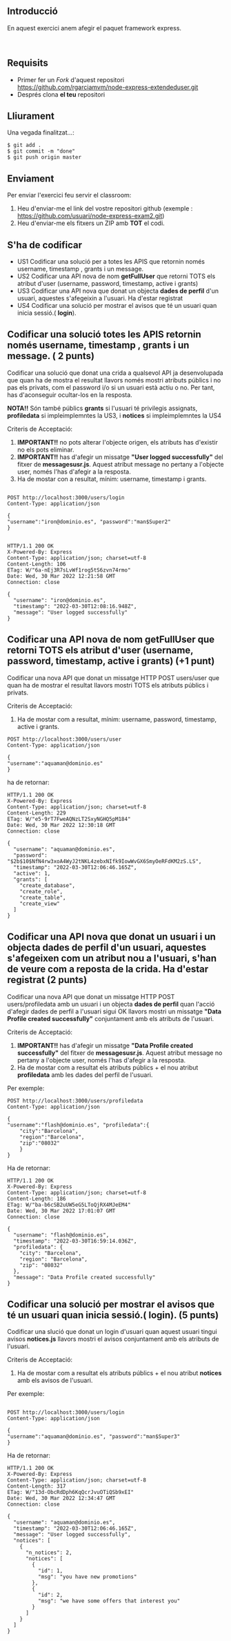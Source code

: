 ## Introducció

En aquest exercici anem afegir el paquet framework express.

<br>

## Requisits

- Primer fer un _Fork_ d'aquest repositori https://github.com/rgarciamvm/node-express-extendeduser.git
- Després clona __el teu__ repositori

## Lliurament

Una vegada finalitzat...:

```shell
$ git add .
$ git commit -m "done"
$ git push origin master
```
## Enviament

Per enviar l'exercici feu servir el classroom:

1. Heu d'enviar-me el link del vostre repositori github (exemple : https://github.com/usuari/node-express-exam2.git)
2. Heu d'enviar-me els fitxers un ZIP amb **TOT** el codi.

## S'ha de codificar

- US1 Codificar una solució per a totes les APIS que retornin només username, timestamp , grants i un message.
- US2 Codificar una API nova de nom **getFullUser** que retorni TOTS els atribut d'user (username, password, timestamp, active i grants)
- US3 Codificar una API nova que donat un objecta **dades de perfil** d'un usuari, aquestes s'afegeixin a l'usuari. Ha d'estar registrat
- US4 Codificar una solució per mostrar el avisos que té un usuari quan inicia sessió.( **login**).


## Codificar una solució totes les APIS retornin només username, timestamp , grants i un message. ( 2 punts)

 Codificar una solució que donat una crida a qualsevol API ja desenvolupada que quan ha de mostra el resultat llavors només mostri atributs públics i no pas els privats, com el password i/o si un usuari està actiu o no. Per tant, has d'aconseguir ocultar-los en la resposta.

**NOTA!!** Són també públics **grants** si l'usuari té privilegis assignats, **profiledata** si impleimplemntes la US3,  i **notices** si impleimplemntes la US4

Criteris de Acceptació:

1. **IMPORTANT!!** no pots alterar l'objecte origen, els atributs has d'existir no els pots eliminar.
2. **IMPORTANT!!** has d'afegir un missatge **"User logged successfully"** del fitxer de **messagesusr.js**. Aquest atribut message no pertany a l'objecte user, només l'has d'afegir a la resposta.
3. Ha de mostar con a resultat, mínim: username, timestamp i grants.

```

POST http://localhost:3000/users/login
Content-Type: application/json

{
"username":"iron@dominio.es", "password":"man$Super2"
}


HTTP/1.1 200 OK
X-Powered-By: Express
Content-Type: application/json; charset=utf-8
Content-Length: 106
ETag: W/"6a-nEj3R7sLvWf1rog5tS6zvn74rmo"
Date: Wed, 30 Mar 2022 12:21:58 GMT
Connection: close

{
  "username": "iron@dominio.es",
  "timestamp": "2022-03-30T12:08:16.948Z",
  "message": "User logged successfully"
}

``` 

## Codificar una API nova de nom **getFullUser** que retorni TOTS els atribut d'user (username, password, timestamp, active i grants) (+1 punt)

Codificar una nova API que donat un missatge HTTP POST users/user que quan ha de mostrar el resultat llavors mostri TOTS els atributs públics i privats.

Criteris de Acceptació:

1. Ha de mostar com a resultat, mínim: username, password, timestamp, active i grants.


```
POST http://localhost:3000/users/user
Content-Type: application/json

{
"username":"aquaman@dominio.es"
}
```

ha de retornar:

```
HTTP/1.1 200 OK
X-Powered-By: Express
Content-Type: application/json; charset=utf-8
Content-Length: 229
ETag: W/"e5-9rT7FweAQNzLT2SxyNGHQ5pM184"
Date: Wed, 30 Mar 2022 12:30:18 GMT
Connection: close

{
  "username": "aquaman@dominio.es",
  "password": "$2b$10$NfN4rw3xoA4WyJ2tNKL4zebxNIfk9IowWvGX6SmyOeRFdKM2zS.LS",
  "timestamp": "2022-03-30T12:06:46.165Z",
  "active": 1,
  "grants": [
    "create_database",
    "create_role",
    "create_table",
    "create_view"
  ]
}
```
##  Codificar una API nova que donat un usuari i un objecta **dades de perfil** d'un usuari, aquestes s'afegeixen com un atribut nou a l'usuari, s'han de veure com a reposta de la crida. Ha d'estar registrat (2 punts)

Codificar una nova API que donat un missatge HTTP POST users/profiledata amb un usuari i un objecta **dades de perfil** quan l'acció d'afegir dades de perfil a l'usuari sigui OK llavors mostri un missatge **"Data Profile created successfully"** conjuntament amb els atributs de l'usuari.

Criteris de Acceptació:

1. **IMPORTANT!!** has d'afegir un missatge **"Data Profile created successfully"** del fitxer de **messagesusr.js**. Aquest atribut message no pertany a l'objecte user, només l'has d'afegir a la resposta.
2.  Ha de mostar com a resultat els atributs públics + el nou atribut **profiledata**  amb les dades del perfil de l'usuari. 

Per exemple: 

```
POST http://localhost:3000/users/profiledata
Content-Type: application/json

{
"username":"flash@dominio.es", "profiledata":{
    "city":"Barcelona",
    "region":"Barcelona",
    "zip":"08032"
    }
}

```

Ha de retornar:

```
HTTP/1.1 200 OK
X-Powered-By: Express
Content-Type: application/json; charset=utf-8
Content-Length: 186
ETag: W/"ba-b6cSB2uUW5eG5LToQjRX4MJeEM4"
Date: Wed, 30 Mar 2022 17:01:07 GMT
Connection: close

{
  "username": "flash@dominio.es",
  "timestamp": "2022-03-30T16:59:14.036Z",
  "profiledata": {
    "city": "Barcelona",
    "region": "Barcelona",
    "zip": "08032"
  },
  "message": "Data Profile created successfully"
}

```



## Codificar una solució per mostrar el avisos que té un usuari quan inicia sessió.( **login**). (5 punts)

Codificar una slució que donat un login d'usuari quan aquest usuari tingui avisos **notices.js** llavors mostri el avisos conjuntament amb els atributs de l'usuari.

Criteris de Acceptació:

1.  Ha de mostar com a resultat els atributs públics + el nou atribut **notices**  amb els avisos de l'usuari.

Per exemple: 

```

POST http://localhost:3000/users/login
Content-Type: application/json

{
"username":"aquaman@dominio.es", "password":"man$Super3"
}

```

Ha de retornar:

```
HTTP/1.1 200 OK
X-Powered-By: Express
Content-Type: application/json; charset=utf-8
Content-Length: 317
ETag: W/"13d-ObcRdDph6KqQcrJvuOTiQSb9xEI"
Date: Wed, 30 Mar 2022 12:34:47 GMT
Connection: close

{
  "username": "aquaman@dominio.es",
  "timestamp": "2022-03-30T12:06:46.165Z",
  "message": "User logged successfully",
  "notices": [
    {
      "n_notices": 2,
      "notices": [
        {
          "id": 1,
          "msg": "you have new promotions"
        },
        {
          "id": 2,
          "msg": "we have some offers that interest you"
        }
      ]
    }
  ]
}
```